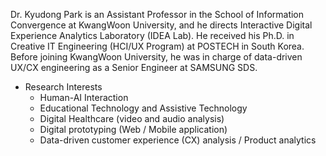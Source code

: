 Dr. Kyudong Park is an Assistant Professor in the School of Information Convergence at KwangWoon University, and he directs Interactive Digital Experience Analytics Laboratory (IDEA Lab). He received his Ph.D. in Creative IT Engineering (HCI/UX Program) at POSTECH in South Korea. Before joining KwangWoon University, he was in charge of data-driven UX/CX engineering as a Senior Engineer at SAMSUNG SDS. 

- Research Interests
    - Human-AI Interaction
    - Educational Technology and Assistive Technology
    - Digital Healthcare (video and audio analysis)
    - Digital prototyping (Web / Mobile application)
    - Data-driven customer experience (CX) analysis / Product analytics
